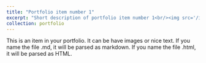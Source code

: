 ```yaml
---
title: "Portfolio item number 1"
excerpt: "Short description of portfolio item number 1<br/><img src='/images/ICCM23.png'>"
collection: portfolio
---
```


This is an item in your portfolio. It can be have images or nice text. If you name the file .md, it will be parsed as markdown. If you name the file .html, it will be parsed as HTML. 
